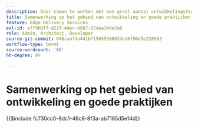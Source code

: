 ```yaml
---
description: Door samen te werken met een groot aantal ontwikkelingsteams in veel projecten en organisaties, vonden we het nuttig om een aantal van onze inzichten te verzamelen. Sommige daarvan hebben betrekking op AEM, maar de meeste zijn gerelateerd aan de ontwikkeling van het algemeen doel vooraf of zijn slechts algemene richtlijnen voor hoe u kunt samenwerken in een team van ontwikkelaars.
title: Samenwerking op het gebied van ontwikkeling en goede praktijken
feature: Edge Delivery Services
exl-id: e7f9b0f7-d22f-44ec-b8b7-85daa34de2a0
role: Admin, Architect, Developer
source-git-commit: 646ca4f4a441bf1565558002dcd6f96d3e228563
workflow-type: tm+mt
source-wordcount: '66'
ht-degree: 0%

---
```


# Samenwerking op het gebied van ontwikkeling en goede praktijken

{{$include fc730cc0-8dc1-46c8-8f3a-ab7185d5e14d}}
